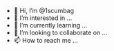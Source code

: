 - 👋 Hi, I’m @1scumbag
- 👀 I’m interested in ...
- 🌱 I’m currently learning ...
- 💞️ I’m looking to collaborate on ...
- 📫 How to reach me ...

<!---
1scumbag/1scumbag is a ✨ special ✨ repository because its `README.md` (this file) appears on your GitHub profile.
You can click the Preview link to take a look at your changes.
--->
